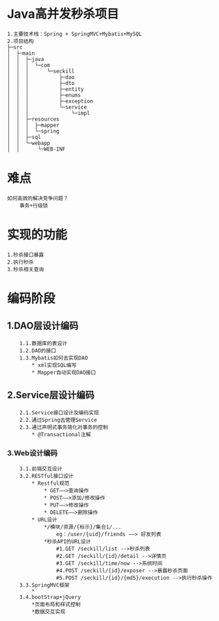 # Java高并发秒杀项目
    1.主要技术栈：Spring + SpringMVC+Mybatis+MySQL
    2.项目结构
    ├─src
    │  ├─main
    │  │  ├─java
    │  │  │  └─com
    │  │  │      └─seckill
    │  │  │          ├─dao
    │  │  │          ├─dto
    │  │  │          ├─entity
    │  │  │          ├─enums
    │  │  │          ├─exception
    │  │  │          └─service
    │  │  │              └─impl
    │  │  ├─resources
    │  │  │  ├─mapper
    │  │  │  └─spring
    │  │  ├─sql
    │  │  └─webapp
    │  │      └─WEB-INF
# 难点
    如何高效的解决竞争问题？
        事务+行级锁
# 实现的功能
    1.秒杀接口暴露
    2.执行秒杀
    3.秒杀相关查询
# 编码阶段
## 1.DAO层设计编码
        1.1.数据库的表设计
        1.2.DAO的接口
        1.3.Mybatis如何去实现DAO
            * xml实现SQL编写
            * Mapper自动实现DAO接口
## 2.Service层设计编码
        2.1.Service接口设计及编码实现
        2.2.通过Spring去管理Service
        2.3.通过声明式事务简化对事务的控制
            * @Transactional注解
### 3.Web设计编码
        3.1.前端交互设计
        3.2.RESTful接口设计
            * Restful规范
                * GET——>查询操作
                * POST——>添加/修改操作
                * PUT——>修改操作
                * DELETE——>删除操作
            * URL设计
                */模块/资源/{标示}/集合1/...
                    eg：/user/{uid}/friends ——> 好友列表
                *秒杀API的URL设计
                    #1.GET /seckill/list -->秒杀列表
                    #2.GET /seckill/{id}/detail -->详情页
                    #3.GET /seckill/time/now -->系统时间
                    #4.POST /seckill/{id}/exposer -->暴露秒杀页面
                    #5.POST /seckill/{id}/{md5}/execution -->执行秒杀操作
        3.3.SpringMVC框架
            * 
        3.4.bootStrap+jQuery
            *页面布局和样式控制
            *数据交互实现
    

